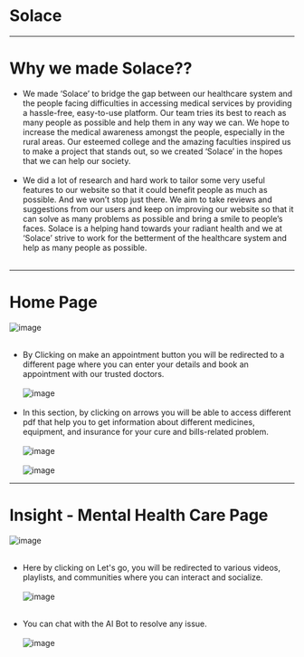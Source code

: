 # Solace
-----------------------------------------------------------------------------------------------------------------------------------------------------------------------
# Why we made Solace??

* We made ‘Solace’ to bridge the gap between our healthcare system and the people facing difficulties in accessing medical services by providing a hassle-free, easy-to-use platform. Our team tries its best to   reach as many people as possible and help them in any way we can. We hope to increase the medical awareness amongst the people, especially in the rural areas. Our esteemed college and the amazing faculties inspired us to make a project that stands out, so we created ‘Solace’ in the hopes that we can help our society. <br></br>
* We did a lot of research and hard work to tailor some very useful features to our website so that it could benefit people as much as possible. And we won’t stop just there. We aim to take reviews and suggestions from our users and keep on improving our website so that it can solve as many problems as possible and bring a smile to people’s faces. Solace is a helping hand towards your radiant health and we at ‘Solace’ strive to work for the betterment of the healthcare system and help as many people as possible. <br></br>

-----------------------------------------------------------------------------------------------------------------------------------------------------------------------

# Home Page

![image](https://user-images.githubusercontent.com/73026322/185738194-22ec61f8-9181-412c-bff4-39f7b88445d3.png)<br></br>
* By Clicking on make an appointment button you will be redirected to a different page where you can enter your details and book an appointment with our trusted doctors.<br></br>
![image](https://user-images.githubusercontent.com/73026322/185738736-64094947-2b13-4de0-8be2-afb9b75eb5ec.png)<br></br>
* In this section, by clicking on arrows you will be able to access different pdf that help you to get information about different medicines, equipment, and insurance for your cure and bills-related problem. <br></br>
![image](https://user-images.githubusercontent.com/73026322/185738270-d41880b0-c9b7-494a-820b-84b54624bb94.png)<br></br>
![image](https://user-images.githubusercontent.com/73026322/185738280-8933a6a7-4e4d-4749-95f8-baab60f1ffca.png)

-----------------------------------------------------------------------------------------------------------------------------------------------------------------------

# Insight - Mental Health Care Page

![image](https://user-images.githubusercontent.com/73026322/185738354-b6b90eb4-9909-44e5-b55e-c69934501428.png)<br></br>

* Here by clicking on Let's go, you will be redirected to various videos, playlists, and communities where you can interact and socialize. <br></br>
![image](https://user-images.githubusercontent.com/73026322/185738388-70317587-b083-4a7f-a973-168cf3621f88.png)<br></br>

* You can chat with the AI Bot to resolve any issue.<br></br>
![image](https://user-images.githubusercontent.com/73026322/185738424-e7038b47-c1e7-49fa-83ed-889abc7d64fe.png)



